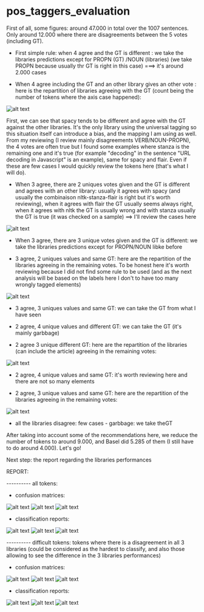 # pos_taggers_evaluation

First of all, some figures: around 47.000 in total over the 1007 sentences. Only around 12.000 where there are disagreements between the 5 votes (including GT).

- First simple rule: when 4 agree and the GT is different : we take the libraries predictions except for PROPN (GT) /NOUN (libraries) (we take PROPN 
because usually thr GT is right in this case)
===> it's around 2.000 cases

- When 4 agree including the GT and an other library gives an other vote : here is the repartition of libraries agreeing with the GT (count being the number of tokens where the axis case happened):

![alt text](source/utils/chart_4_agree.png)

First, we can see that spacy tends to be different and agree with the GT against the other libraries. It's the only library using
the universal tagging so this situation itself can introduce a bias, and the mapping I am using as well.
From my reviewing (I review mainly disagreements VERB/NOUN-PROPN), the 4 votes are often true but I found some examples where stanza is the remaining one and it's true (for example 
"decoding" in the sentence "URL decoding in Javascript" is an example), same for spacy and flair. Even if these are few cases I would quickly review 
the tokens here (that's what I will do). 

- When 3 agree, there are 2 uniques votes given and the GT is different and agrees with an other library: usually it agrees with spacy (and usually the combinaison 
nltk-stanza-flair is right but it's worth reviewing), when it agrees with flair the GT usually seems always right, when it agrees with nltk the GT is usually wrong 
and with stanza usually the GT is true (it was checked on a sample)
==> I'll review the cases here

![alt text](source/utils/chart_3_agree1.png)

- When 3 agree, there are 3 unique votes given and the GT is different: we take the libraries predictions except for PROPN/NOUN libke before

- 3 agree, 2 uniques values and same GT: here are the repartition of the libraries agreeing in the remaining votes.
 To be honest here it's worth reviewing because I did not find some rule to be used (and as the next analysis will be based on the labels here
 I don't to have too many wrongly tagged elements)

![alt text](source/utils/chart_3_agree2.png)

- 3 agree, 3 uniques values and same GT: we can take the GT from what I have seen

- 2 agree, 4 unique values and different GT: we can take the GT (it's mainly garbbage) 

- 2 agree 3 unique different GT: here are the repartition of the libraries (can include the article) agreeing in the remaining votes:

![alt text](source/utils/2_agree_3_unique_different_GT.png)

- 2 agree, 4 unique values and same GT: it's worth reviewing here and there are not so many elements

- 2 agree, 3 unique values and same GT: here are the repartition of the libraries agreeing in the remaining votes:

![alt text](source/utils/2_agree_3_unique_different_GT.png)

- all the libraries disagree: few cases - garbbage:  we take theGT


After taking into account some of the recommendations here, we reduce the number of tokens to around 9.000, and Basel did 5.285 of them (I 
still have to do around 4.000). Let's go!

Next step: the report regarding the libraries performances


REPORT:

---------- all tokens:

- confusion matrices:

![alt text](source/utils/nltk_all_tokens_confusion_matrix.png)
![alt text](source/utils/spacy_all_tokens_confusion_matrix.png)
![alt text](source/utils/stanza_all_tokens_confusion_matrix.png)

- classification reports:

![alt text](source/utils/nltk_all_tokens_classification_report.png)
![alt text](source/utils/spacy_all_tokens_classification_report.png)
![alt text](source/utils/stanza_all_tokens_classification_report.png)

---------- difficult tokens: tokens where there is a disagreement in all 3 libraries (could be considered as 
the hardest to classify, and also those allowing to see the difference in the 3 libraries performances)

- confusion matrices:

![alt text](source/utils/nltk_difficult_tokens_confusion_matrix.png)
![alt text](source/utils/spacy_difficult_tokens_confusion_matrix.png)
![alt text](source/utils/stanza_difficult_tokens_confusion_matrix.png)

- classification reports:

![alt text](source/utils/nltk_difficult_tokens_classification_report.png)
![alt text](source/utils/spacy_difficult_tokens_classification_report.png)
![alt text](source/utils/stanza_difficult_tokens_classification_report.png)
